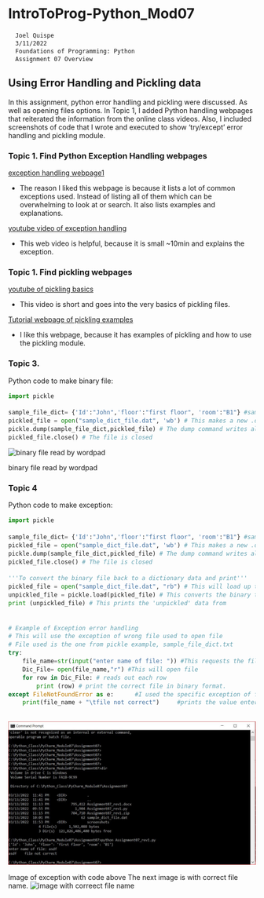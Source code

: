 # IntroToProg-Python_Mod07

      Joel Quispe
      3/11/2022
      Foundations of Programming: Python
      Assignment 07 Overview
      
##        Using Error Handling and Pickling data 

In this assignment, python error handling and pickling were discussed. As well as opening files options. In Topic 1, I added Python handling webpages that reiterated the information from the online class videos. Also, I included screenshots of code that I wrote and executed to show ‘try/except’ error handling and pickling module. 

###     Topic 1. Find Python Exception Handling webpages

[exception handling webpage1](https://www.tutorialspoint.com/python/python_exceptions.htm)
- The reason I liked this webpage is because it lists a lot of common exceptions used. Instead of listing all of them which can be overwhelming to look at or search. It also lists examples and explanations.

[youtube video of exception handling](https://www.youtube.com/watch?v=NIWwJbo-9_8)
- This web video is helpful, because it is small ~10min and explains the exception. 


###     Topic 1. Find pickling webpages

[youtube of pickling basics](https://www.youtube.com/watch?v=z455OFnPjsI)
- This video is short and goes into the very basics of pickling files.

[Tutorial webpage of pickling examples](https://www.tutorialspoint.com/python-pickling)
-	I like this webpage, because it has examples of pickling and how to use the pickling module. 


### Topic 3. 
Python code to make binary file: 
```python
import pickle

sample_file_dict= {'Id':"John",'floor':"first floor", 'room':"B1"} #sample information in dictionary data
pickled_file = open("sample_dict_file.dat", 'wb') # This makes a new .dat file , binary file
pickle.dump(sample_file_dict,pickled_file) # The dump command writes all the data to the 'sample_dict_file.dat file that was opened
pickled_file.close() # The file is closed
```

![binary file read by wordpad](https://user-images.githubusercontent.com/100054021/158120171-f5076e52-ea17-4066-8db9-8451631ebc26.png)

binary file read by wordpad


### Topic 4
Python code to make exception:
```python
import pickle

sample_file_dict= {'Id':"John",'floor':"first floor", 'room':"B1"} #sample information in dictionary data
pickled_file = open("sample_dict_file.dat", 'wb') # This makes a new .dat file , binary file
pickle.dump(sample_file_dict,pickled_file) # The dump command writes all the data to the 'sample_dict_file.dat file that was opened
pickled_file.close() # The file is closed

'''To convert the binary file back to a dictionary data and print'''
pickled_file = open("sample_dict_file.dat", "rb") # This will load up the binary file
unpickled_file = pickle.load(pickled_file) # This converts the binary to a dictionary data
print (unpickled_file) # This prints the 'unpickled' data from


# Example of Exception error handling
# This will use the exception of wrong file used to open file
# File used is the one from pickle example, sample_file_dict.txt
try:
    file_name=str(input("enter name of file: ")) #This requests the file name
    Dic_File= open(file_name,"r") #This will open file
    for row in Dic_File: # reads out each row
        print (row) # print the correct file in binary format.
except FileNotFoundError as e:      #I used the specific exception of file not found
    print(file_name + "\tfile not correct")     #prints the value entered and description of error
    
```

![image_of cmd line output](https://github.com/jdquispe01/IntroToProg-Python_Mod07/blob/main/cmd_file_exception1.JPG)

Image of exception with code above 
The next image is with correct file name. 
![image with correect file name]()
